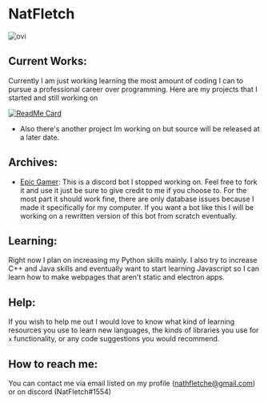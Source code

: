 # NatFletch
<img src="https://github-readme-stats.vercel.app/api/top-langs?username=natfletch&show_icons=true&locale=en&layout=compact&theme=chartreuse-dark" alt="ovi"/>

## Current Works:
Currently I am just working learning the most amount of coding I can to pursue a professional career over programming. Here are my projects that I started and still working on

[![ReadMe Card](https://github-readme-stats.vercel.app/api/pin/?username=frc1806&repo=chargedup-1806)](https://github.com/frc1806/ChargedUp-1806)
 - Also there's another project Im working on but source will be released at a later date.

## Archives:
 - [Epic Gamer](https://github.com/NatFletch/Epic-Gamer): This is a discord bot I stopped working on. Feel free to fork it and use it just be sure to give credit to me if you choose to. For the most part it should work fine, there are only database issues because I made it specifically for my computer. If you want a bot like this I will be working on a rewritten version of this bot from scratch eventually.


## Learning:
Right now I plan on increasing my Python skills mainly. I also try to increase C++ and Java skills and eventually want to start learning Javascript so I can learn how to make webpages that aren't static and electron apps.

## Help:
If you wish to help me out I would love to know what kind of learning resources you use to learn new languages, the kinds of libraries you use for `x` functionality, or any code suggestions you would recommend. 

## How to reach me:
You can contact me via email listed on my profile (nathfletche@gmail.com) or on discord (NatFletch#1554)
